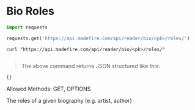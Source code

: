 # Bio Roles

```python
import requests

requests.get('https://api.madefire.com/api/reader/bio/<pk>/roles/')
```

```shell
curl "https://api.madefire.com/api/reader/bio/<pk>/roles/"
```

```javascript
```

> The above command returns JSON structured like this:

```json
{}
```

Allowed Methods: GET, OPTIONS

The roles of a given biography (e.g. artist, author)
